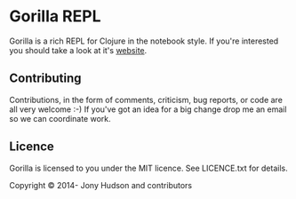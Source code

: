 # Gorilla REPL

Gorilla is a rich REPL for Clojure in the notebook style. If you're interested you should take a look at it's
[website](http://gorilla-repl.org).

## Contributing

Contributions, in the form of comments, criticism, bug reports, or code are all very welcome :-) If you've got an idea
for a big change drop me an email so we can coordinate work.

## Licence

Gorilla is licensed to you under the MIT licence. See LICENCE.txt for details.

Copyright © 2014- Jony Hudson and contributors
